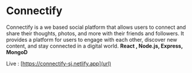# Connectify

Connectify is a we based social platform  that allows users to connect and share their thoughts, photos, and more with their friends and followers. It provides a platform for users to engage with each other, discover new content, and stay connected in a digital world.
**React ,  Node.js, Express, MongoD**

Live : [https://connectify-sj.netlify.app](url)
